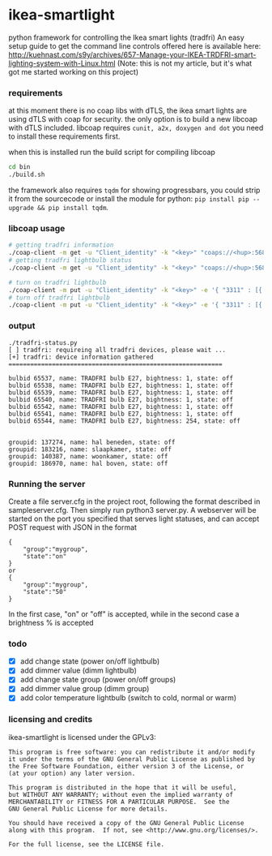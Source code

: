 # ikea-smartlight
python framework for controlling the Ikea smart lights (tradfri)
An easy setup guide to get the command line controls offered here is available here: http://kuehnast.com/s9y/archives/657-Manage-your-IKEA-TRDFRI-smart-lighting-system-with-Linux.html
(Note: this is not my article, but it's what got me started working on this project)

### requirements
at this moment there is no coap libs with dTLS, the ikea smart lights are using dTLS with coap for security. the only option is to build a new libcoap with dTLS included. libcoap requires `cunit, a2x, doxygen and dot` you need to install these requirements first.

when this is installed run the build script for compiling libcoap
```bash
cd bin
./build.sh
```

the framework also requires `tqdm` for showing progressbars, you could strip it from the sourcecode or install the module for python: `pip install pip --upgrade && pip install tqdm`.

### libcoap usage
```bash
# getting tradfri information
./coap-client -m get -u "Client_identity" -k "<key>" "coaps://<hup>:5684/15001"
# getting tradfri lightbulb status
./coap-client -m get -u "Client_identity" -k "<key>" "coaps://<hup>:5684/15001/65537"

# turn on tradfri lightbulb
./coap-client -m put -u "Client_identity" -k "<key>" -e '{ "3311" : [{ "5850" : 1 ]} }' "coaps://<hup>:5684/15001/65537"
# turn off tradfri lightbulb
./coap-client -m put -u "Client_identity" -k "<key>" -e '{ "3311" : [{ "5850" : 0 ]} }' "coaps://<hup>:5684/15001/65537"
```

### output
```
./tradfri-status.py
[ ] tradfri: requireing all tradfri devices, please wait ...
[+] tradfri: device information gathered
===========================================================

bulbid 65537, name: TRADFRI bulb E27, bightness: 1, state: off
bulbid 65538, name: TRADFRI bulb E27, bightness: 1, state: off
bulbid 65539, name: TRADFRI bulb E27, bightness: 1, state: off
bulbid 65540, name: TRADFRI bulb E27, bightness: 1, state: off
bulbid 65542, name: TRADFRI bulb E27, bightness: 1, state: off
bulbid 65541, name: TRADFRI bulb E27, bightness: 1, state: off
bulbid 65544, name: TRADFRI bulb E27, bightness: 254, state: off


groupid: 137274, name: hal beneden, state: off
groupid: 183216, name: slaapkamer, state: off
groupid: 140387, name: woonkamer, state: off
groupid: 186970, name: hal boven, state: off
```

### Running the server
Create a file server.cfg in the project root, following the format described in sampleserver.cfg. Then simply run
python3 server.py. A webserver will be started on the port you specified that serves light statuses, and can accept
POST request with JSON in the format
```
{
	"group":"mygroup",
	"state":"on"
}
or
{
	"group":"mygroup",
	"state":"50"
}
```
In the first case, "on" or "off" is accepted, while in the second case a brightness % is accepted

### todo
- [X] add change state (power on/off lightbulb)
- [X] add dimmer value (dimm lightbulb)
- [X] add change state group (power on/off groups)
- [X] add dimmer value group (dimm group)
- [X] add color temperature lightbulb (switch to cold, normal or warm)

### licensing and credits
ikea-smartlight is licensed under the GPLv3:
```
This program is free software: you can redistribute it and/or modify
it under the terms of the GNU General Public License as published by
the Free Software Foundation, either version 3 of the License, or
(at your option) any later version.

This program is distributed in the hope that it will be useful,
but WITHOUT ANY WARRANTY; without even the implied warranty of
MERCHANTABILITY or FITNESS FOR A PARTICULAR PURPOSE.  See the
GNU General Public License for more details.

You should have received a copy of the GNU General Public License
along with this program.  If not, see <http://www.gnu.org/licenses/>.

For the full license, see the LICENSE file.
```
